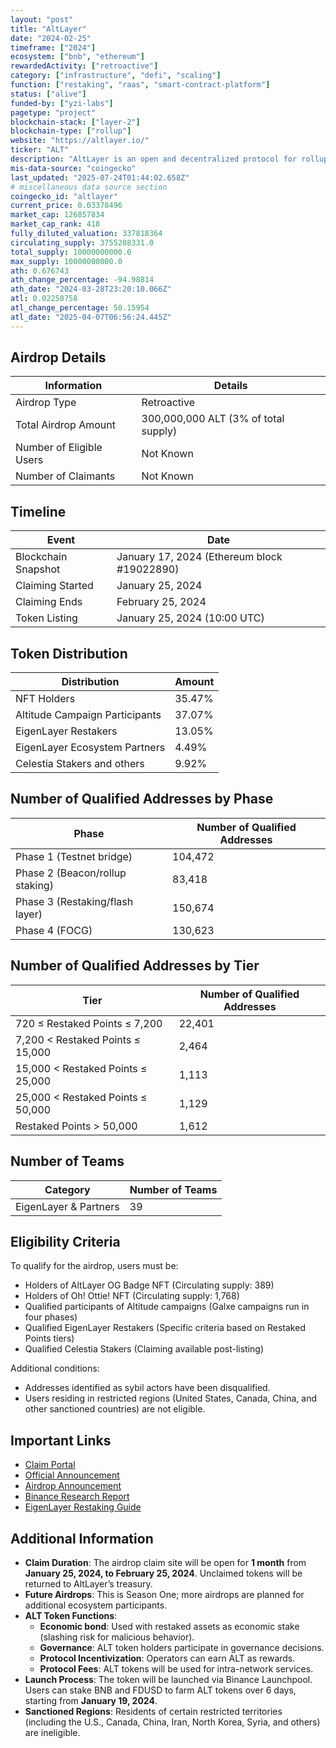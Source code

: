 ```yaml
---
layout: "post"
title: "AltLayer"
date: "2024-02-25"
timeframe: ["2024"]
ecosystem: ["bnb", "ethereum"]
rewardedActivity: ["retroactive"]
category: ["infrastructure", "defi", "scaling"]
function: ["restaking", "raas", "smart-contract-platform"]
status: ["alive"]
funded-by: ["yzi-labs"]
pagetype: "project"
blockchain-stack: ["layer-2"]
blockchain-type: ["rollup"]
website: "https://altlayer.io/"
ticker: "ALT"
description: "AltLayer is an open and decentralized protocol for rollups, integrating EigenLayer’s restaking mechanism to enhance security, decentralization, interoperability, and crypto-economic finality."
mis-data-source: "coingecko"
last_updated: "2025-07-24T01:44:02.658Z"
# miscellaneous data source section
coingecko_id: "altlayer"
current_price: 0.03378496
market_cap: 126857834
market_cap_rank: 418
fully_diluted_valuation: 337818364
circulating_supply: 3755208331.0
total_supply: 10000000000.0
max_supply: 10000000000.0
ath: 0.676743
ath_change_percentage: -94.98814
ath_date: "2024-03-28T23:20:10.066Z"
atl: 0.02258758
atl_change_percentage: 50.15954
atl_date: "2025-04-07T06:56:24.445Z"
---
```


## Airdrop Details

| Information              | Details                              |
| ------------------------ | ------------------------------------ |
| Airdrop Type             | Retroactive                          |
| Total Airdrop Amount     | 300,000,000 ALT (3% of total supply) |
| Number of Eligible Users | Not Known                            |
| Number of Claimants      | Not Known                            |

## Timeline

| Event               | Date                                        |
| ------------------- | ------------------------------------------- |
| Blockchain Snapshot | January 17, 2024 (Ethereum block #19022890) |
| Claiming Started    | January 25, 2024                            |
| Claiming Ends       | February 25, 2024                           |
| Token Listing       | January 25, 2024 (10:00 UTC)                |

## Token Distribution

| Distribution                   | Amount |
| ------------------------------ | ------ |
| NFT Holders                    | 35.47% |
| Altitude Campaign Participants | 37.07% |
| EigenLayer Restakers           | 13.05% |
| EigenLayer Ecosystem Partners  | 4.49%  |
| Celestia Stakers and others    | 9.92%  |

## Number of Qualified Addresses by Phase

| Phase                           | Number of Qualified Addresses |
| ------------------------------- | ----------------------------- |
| Phase 1 (Testnet bridge)        | 104,472                       |
| Phase 2 (Beacon/rollup staking) | 83,418                        |
| Phase 3 (Restaking/flash layer) | 150,674                       |
| Phase 4 (FOCG)                  | 130,623                       |

## Number of Qualified Addresses by Tier

| Tier                              | Number of Qualified Addresses |
| --------------------------------- | ----------------------------- |
| 720 ≤ Restaked Points ≤ 7,200     | 22,401                        |
| 7,200 < Restaked Points ≤ 15,000  | 2,464                         |
| 15,000 < Restaked Points ≤ 25,000 | 1,113                         |
| 25,000 < Restaked Points ≤ 50,000 | 1,129                         |
| Restaked Points > 50,000          | 1,612                         |

## Number of Teams

| Category              | Number of Teams |
| --------------------- | --------------- |
| EigenLayer & Partners | 39              |

## Eligibility Criteria

To qualify for the airdrop, users must be:

- Holders of AltLayer OG Badge NFT (Circulating supply: 389)
- Holders of Oh! Ottie! NFT (Circulating supply: 1,768)
- Qualified participants of Altitude campaigns (Galxe campaigns run in four phases)
- Qualified EigenLayer Restakers (Specific criteria based on Restaked Points tiers)
- Qualified Celestia Stakers (Claiming available post-listing)

Additional conditions:

- Addresses identified as sybil actors have been disqualified.
- Users residing in restricted regions (United States, Canada, China, and other sanctioned countries) are not eligible.

## Important Links

- [Claim Portal](https://airdrop.altlayer.io/)
- [Official Announcement](https://blog.altlayer.io/altlayers-alt-token-launch-f49bf8ac2556)
- [Airdrop Announcement](https://blog.altlayer.io/altlayer-airdrop-season-one-9148f6114c0b)
- [Binance Research Report](https://www.binance.com/en/research/projects/altlayer)
- [EigenLayer Restaking Guide](https://docs.eigenlayer.xyz/restaking-guides/restaking-user-guide/restaked-points)

## Additional Information

- **Claim Duration**: The airdrop claim site will be open for **1 month** from **January 25, 2024, to February 25, 2024**. Unclaimed tokens will be returned to AltLayer’s treasury.
- **Future Airdrops**: This is Season One; more airdrops are planned for additional ecosystem participants.
- **ALT Token Functions**:
  - **Economic bond**: Used with restaked assets as economic stake (slashing risk for malicious behavior).
  - **Governance**: ALT token holders participate in governance decisions.
  - **Protocol Incentivization**: Operators can earn ALT as rewards.
  - **Protocol Fees**: ALT tokens will be used for intra-network services.
- **Launch Process**: The token will be launched via Binance Launchpool. Users can stake BNB and FDUSD to farm ALT tokens over 6 days, starting from **January 19, 2024**.
- **Sanctioned Regions**: Residents of certain restricted territories (including the U.S., Canada, China, Iran, North Korea, Syria, and others) are ineligible.
